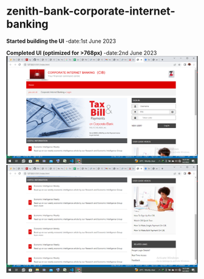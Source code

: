 # zenith-bank-corporate-internet-banking

**Started building the UI**
-date:1st June 2023

**Completed UI (optimized for >768px)**
-date:2nd June 2023
![](./img/laptopviewtop.png)
![](./img/laptopviewbottom.png)
